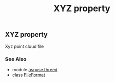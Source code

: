 ﻿---
title: XYZ property
second_title: Aspose.3D for Python via .NET API References
description: 
type: docs
weight: 510
url: /python-net/aspose.threed/fileformat/xyz/
is_root: false
---

## XYZ property


Xyz point cloud file

### See Also
* module [aspose.threed](../../)
* class [FileFormat](/3d/python-net/aspose.threed/fileformat)

